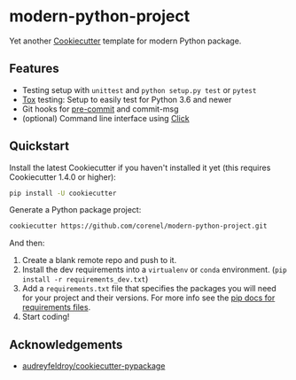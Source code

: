 # modern-python-project

Yet another [Cookiecutter](https://github.com/cookiecutter/cookiecutter) template for modern Python package.

## Features

- Testing setup with `unittest` and `python setup.py test` or `pytest`
- [Tox](http://testrun.org/tox/) testing: Setup to easily test for Python 3.6 and newer
- Git hooks for [pre-commit](https://pre-commit.com/) and commit-msg
- (optional) Command line interface using [Click](https://github.com/pallets/click)

## Quickstart

Install the latest Cookiecutter if you haven't installed it yet (this requires Cookiecutter 1.4.0 or higher):

```bash
pip install -U cookiecutter
```

Generate a Python package project:

```bash
cookiecutter https://github.com/corenel/modern-python-project.git
```

And then:

1. Create a blank remote repo and push to it.
2. Install the dev requirements into a `virtualenv` or `conda` environment. (`pip install -r requirements_dev.txt`)
3. Add a `requirements.txt` file that specifies the packages you will need for your project and their versions. For more info see the [pip docs for requirements files](https://pip.pypa.io/en/stable/user_guide/#requirements-files).
4. Start coding!

## Acknowledgements

- [audreyfeldroy/cookiecutter-pypackage](https://github.com/audreyfeldroy/cookiecutter-pypackage)
